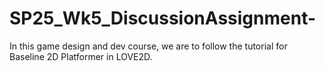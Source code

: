 # SP25_Wk5_DiscussionAssignment-
In this game design and dev course, we are to follow the tutorial for Baseline 2D Platformer in LOVE2D.
